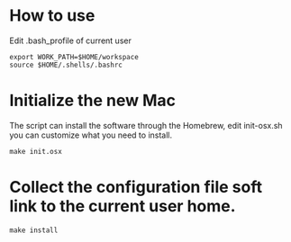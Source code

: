 # How to use

Edit .bash_profile of current user

```
export WORK_PATH=$HOME/workspace
source $HOME/.shells/.bashrc
```

# Initialize the new Mac

The script can install the software through the Homebrew, edit init-osx.sh you can customize what you need to install.

```
make init.osx
```

# Collect the configuration file soft link to the current user home.

```
make install
```
